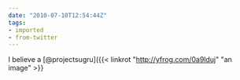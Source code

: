 ```yaml
---
date: "2010-07-10T12:54:44Z"
tags:
- imported
- from-twitter
---
```

I believe a [@projectsugru]({{< linkrot "http://yfrog.com/0a9lduj" "an image" >}}
